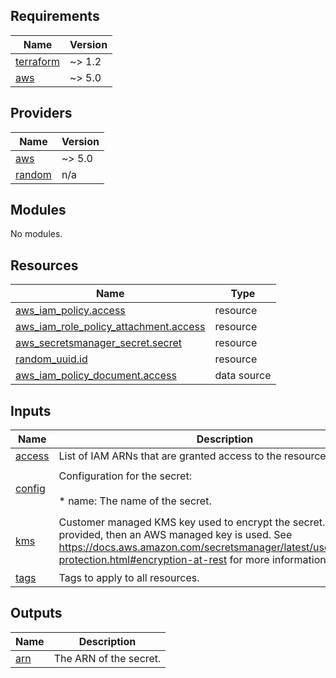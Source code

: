 <!-- BEGIN_TF_DOCS -->
## Requirements

| Name | Version |
|------|---------|
| <a name="requirement_terraform"></a> [terraform](#requirement\_terraform) | ~> 1.2 |
| <a name="requirement_aws"></a> [aws](#requirement\_aws) | ~> 5.0 |

## Providers

| Name | Version |
|------|---------|
| <a name="provider_aws"></a> [aws](#provider\_aws) | ~> 5.0 |
| <a name="provider_random"></a> [random](#provider\_random) | n/a |

## Modules

No modules.

## Resources

| Name | Type |
|------|------|
| [aws_iam_policy.access](https://registry.terraform.io/providers/hashicorp/aws/latest/docs/resources/iam_policy) | resource |
| [aws_iam_role_policy_attachment.access](https://registry.terraform.io/providers/hashicorp/aws/latest/docs/resources/iam_role_policy_attachment) | resource |
| [aws_secretsmanager_secret.secret](https://registry.terraform.io/providers/hashicorp/aws/latest/docs/resources/secretsmanager_secret) | resource |
| [random_uuid.id](https://registry.terraform.io/providers/hashicorp/random/latest/docs/resources/uuid) | resource |
| [aws_iam_policy_document.access](https://registry.terraform.io/providers/hashicorp/aws/latest/docs/data-sources/iam_policy_document) | data source |

## Inputs

| Name | Description | Type | Default | Required |
|------|-------------|------|---------|:--------:|
| <a name="input_access"></a> [access](#input\_access) | List of IAM ARNs that are granted access to the resource. | `list(string)` | `[]` | no |
| <a name="input_config"></a> [config](#input\_config) | Configuration for the secret:<br><br>    * name:    The name of the secret. | <pre>object({<br>    name = string<br>  })</pre> | n/a | yes |
| <a name="input_kms"></a> [kms](#input\_kms) | Customer managed KMS key used to encrypt the secret. If not provided, then an AWS managed key is used. See https://docs.aws.amazon.com/secretsmanager/latest/userguide/data-protection.html#encryption-at-rest for more information. | <pre>object({<br>    arn = string<br>    id  = string<br>  })</pre> | `null` | no |
| <a name="input_tags"></a> [tags](#input\_tags) | Tags to apply to all resources. | `map(any)` | `{}` | no |

## Outputs

| Name | Description |
|------|-------------|
| <a name="output_arn"></a> [arn](#output\_arn) | The ARN of the secret. |
<!-- END_TF_DOCS -->
